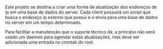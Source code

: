 Este projeto se destina a criar uma forma de atualização dos endereços de ip em uma base de dados do server. Cada client possuirá um script que busca o endereço ip externo que possui e o envia para uma base de dados no server em um tempo determinado.

Para facilitar a manutenção que o suporte técnico dá, a princípio não será usado um daemon para agendar estas atualizações, mas deve ser adicionada uma entrada no crontab do root.

